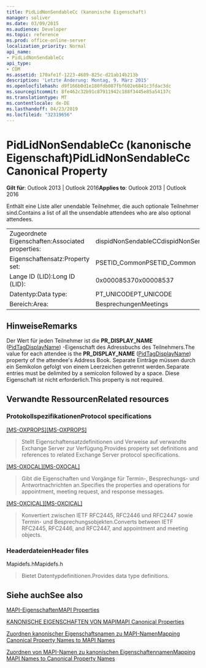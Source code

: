 ```yaml
---
title: PidLidNonSendableCc (kanonische Eigenschaft)
manager: soliver
ms.date: 03/09/2015
ms.audience: Developer
ms.topic: reference
ms.prod: office-online-server
localization_priority: Normal
api_name:
- PidLidNonSendableCc
api_type:
- COM
ms.assetid: 170afe1f-1223-4689-825c-d21ab14b213b
description: 'Letzte Änderung: Montag, 9. März 2015'
ms.openlocfilehash: d9f166b0d1e180fdb087fbf602e6841c3fdac3dc
ms.sourcegitcommit: 8fe462c32b91c87911942c188f3445e85a54137c
ms.translationtype: MT
ms.contentlocale: de-DE
ms.lasthandoff: 04/23/2019
ms.locfileid: "32319656"
---
```

# <a name="pidlidnonsendablecc-canonical-property"></a><span data-ttu-id="c22f4-103">PidLidNonSendableCc (kanonische Eigenschaft)</span><span class="sxs-lookup"><span data-stu-id="c22f4-103">PidLidNonSendableCc Canonical Property</span></span>

  
  
<span data-ttu-id="c22f4-104">**Gilt für**: Outlook 2013 | Outlook 2016</span><span class="sxs-lookup"><span data-stu-id="c22f4-104">**Applies to**: Outlook 2013 | Outlook 2016</span></span> 
  
<span data-ttu-id="c22f4-105">Enthält eine Liste aller unendable Teilnehmer, die auch optionale Teilnehmer sind.</span><span class="sxs-lookup"><span data-stu-id="c22f4-105">Contains a list of all the unsendable attendees who are also optional attendees.</span></span>
  
|||
|:-----|:-----|
|<span data-ttu-id="c22f4-106">Zugeordnete Eigenschaften:</span><span class="sxs-lookup"><span data-stu-id="c22f4-106">Associated properties:</span></span>  <br/> |<span data-ttu-id="c22f4-107">dispidNonSendableCC</span><span class="sxs-lookup"><span data-stu-id="c22f4-107">dispidNonSendableCC</span></span>  <br/> |
|<span data-ttu-id="c22f4-108">Eigenschaftensatz:</span><span class="sxs-lookup"><span data-stu-id="c22f4-108">Property set:</span></span>  <br/> |<span data-ttu-id="c22f4-109">PSETID_Common</span><span class="sxs-lookup"><span data-stu-id="c22f4-109">PSETID_Common</span></span>  <br/> |
|<span data-ttu-id="c22f4-110">Lange ID (LID):</span><span class="sxs-lookup"><span data-stu-id="c22f4-110">Long ID (LID):</span></span>  <br/> |<span data-ttu-id="c22f4-111">0x00008537</span><span class="sxs-lookup"><span data-stu-id="c22f4-111">0x00008537</span></span>  <br/> |
|<span data-ttu-id="c22f4-112">Datentyp:</span><span class="sxs-lookup"><span data-stu-id="c22f4-112">Data type:</span></span>  <br/> |<span data-ttu-id="c22f4-113">PT_UNICODE</span><span class="sxs-lookup"><span data-stu-id="c22f4-113">PT_UNICODE</span></span>  <br/> |
|<span data-ttu-id="c22f4-114">Bereich:</span><span class="sxs-lookup"><span data-stu-id="c22f4-114">Area:</span></span>  <br/> |<span data-ttu-id="c22f4-115">Besprechungen</span><span class="sxs-lookup"><span data-stu-id="c22f4-115">Meetings</span></span>  <br/> |
   
## <a name="remarks"></a><span data-ttu-id="c22f4-116">Hinweise</span><span class="sxs-lookup"><span data-stu-id="c22f4-116">Remarks</span></span>

<span data-ttu-id="c22f4-117">Der Wert für jeden Teilnehmer ist die **PR_DISPLAY_NAME** ([PidTagDisplayName](pidtagdisplayname-canonical-property.md)) -Eigenschaft des Adressbuchs des Teilnehmers.</span><span class="sxs-lookup"><span data-stu-id="c22f4-117">The value for each attendee is the **PR_DISPLAY_NAME** ([PidTagDisplayName](pidtagdisplayname-canonical-property.md)) property of the attendee's Address Book.</span></span> <span data-ttu-id="c22f4-118">Separate Einträge müssen durch ein Semikolon gefolgt von einem Leerzeichen getrennt werden.</span><span class="sxs-lookup"><span data-stu-id="c22f4-118">Separate entries must be delimited by a semicolon followed by a space.</span></span> <span data-ttu-id="c22f4-119">Diese Eigenschaft ist nicht erforderlich.</span><span class="sxs-lookup"><span data-stu-id="c22f4-119">This property is not required.</span></span>
  
## <a name="related-resources"></a><span data-ttu-id="c22f4-120">Verwandte Ressourcen</span><span class="sxs-lookup"><span data-stu-id="c22f4-120">Related resources</span></span>

### <a name="protocol-specifications"></a><span data-ttu-id="c22f4-121">Protokollspezifikationen</span><span class="sxs-lookup"><span data-stu-id="c22f4-121">Protocol specifications</span></span>

<span data-ttu-id="c22f4-122">[[MS-OXPROPS]](https://msdn.microsoft.com/library/f6ab1613-aefe-447d-a49c-18217230b148%28Office.15%29.aspx)</span><span class="sxs-lookup"><span data-stu-id="c22f4-122">[[MS-OXPROPS]](https://msdn.microsoft.com/library/f6ab1613-aefe-447d-a49c-18217230b148%28Office.15%29.aspx)</span></span>
  
> <span data-ttu-id="c22f4-123">Stellt Eigenschaftensatzdefinitionen und Verweise auf verwandte Exchange Server zur Verfügung.</span><span class="sxs-lookup"><span data-stu-id="c22f4-123">Provides property set definitions and references to related Exchange Server protocol specifications.</span></span>
    
<span data-ttu-id="c22f4-124">[[MS-OXOCAL]](https://msdn.microsoft.com/library/09861fde-c8e4-4028-9346-e7c214cfdba1%28Office.15%29.aspx)</span><span class="sxs-lookup"><span data-stu-id="c22f4-124">[[MS-OXOCAL]](https://msdn.microsoft.com/library/09861fde-c8e4-4028-9346-e7c214cfdba1%28Office.15%29.aspx)</span></span>
  
> <span data-ttu-id="c22f4-125">Gibt die Eigenschaften und Vorgänge für Termin-, Besprechungs- und Antwortnachrichten an.</span><span class="sxs-lookup"><span data-stu-id="c22f4-125">Specifies the properties and operations for appointment, meeting request, and response messages.</span></span>
    
<span data-ttu-id="c22f4-126">[[MS-OXCICAL]](https://msdn.microsoft.com/library/a685a040-5b69-4c84-b084-795113fb4012%28Office.15%29.aspx)</span><span class="sxs-lookup"><span data-stu-id="c22f4-126">[[MS-OXCICAL]](https://msdn.microsoft.com/library/a685a040-5b69-4c84-b084-795113fb4012%28Office.15%29.aspx)</span></span>
  
> <span data-ttu-id="c22f4-127">Konvertiert zwischen IETF RFC2445, RFC2446 und RFC2447 sowie Termin- und Besprechungsobjekten.</span><span class="sxs-lookup"><span data-stu-id="c22f4-127">Converts between IETF RFC2445, RFC2446, and RFC2447, and appointment and meeting objects.</span></span>
    
### <a name="header-files"></a><span data-ttu-id="c22f4-128">Headerdateien</span><span class="sxs-lookup"><span data-stu-id="c22f4-128">Header files</span></span>

<span data-ttu-id="c22f4-129">Mapidefs.h</span><span class="sxs-lookup"><span data-stu-id="c22f4-129">Mapidefs.h</span></span>
  
> <span data-ttu-id="c22f4-130">Bietet Datentypdefinitionen.</span><span class="sxs-lookup"><span data-stu-id="c22f4-130">Provides data type definitions.</span></span>
    
## <a name="see-also"></a><span data-ttu-id="c22f4-131">Siehe auch</span><span class="sxs-lookup"><span data-stu-id="c22f4-131">See also</span></span>



[<span data-ttu-id="c22f4-132">MAPI-Eigenschaften</span><span class="sxs-lookup"><span data-stu-id="c22f4-132">MAPI Properties</span></span>](mapi-properties.md)
  
[<span data-ttu-id="c22f4-133">KANONISCHE EIGENSCHAFTEN VON MAPI</span><span class="sxs-lookup"><span data-stu-id="c22f4-133">MAPI Canonical Properties</span></span>](mapi-canonical-properties.md)
  
[<span data-ttu-id="c22f4-134">Zuordnen kanonischer Eigenschaftsnamen zu MAPI-Namen</span><span class="sxs-lookup"><span data-stu-id="c22f4-134">Mapping Canonical Property Names to MAPI Names</span></span>](mapping-canonical-property-names-to-mapi-names.md)
  
[<span data-ttu-id="c22f4-135">Zuordnen von MAPI-Namen zu kanonischen Eigenschaftennamen</span><span class="sxs-lookup"><span data-stu-id="c22f4-135">Mapping MAPI Names to Canonical Property Names</span></span>](mapping-mapi-names-to-canonical-property-names.md)

